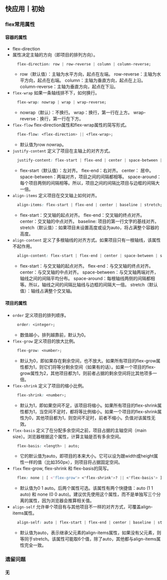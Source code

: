 ## 快应用丨初始

### flex常用属性

#### 容器的属性
* flex-direction
* 属性决定主轴的方向（即项目的排列方向）。
  ```css
    flex-direction: row | row-reverse | column | column-reverse;
  ```
  * row（默认值）：主轴为水平方向，起点在左端。 row-reverse：主轴为水平方向，起点在右端。 column：主轴为垂直方向，起点在上沿。 column-reverse：主轴为垂直方向，起点在下沿。
* `flex-wrap` 如果一条轴线排不下，如何换行。
  ```css
    flex-wrap: nowrap | wrap | wrap-reverse;
  ```
  * nowrap（默认）：不换行。 wrap：换行，第一行在上方。 wrap-reverse：换行，第一行在下方。
* `flex-flow` flex-direction属性和flex-wrap属性的简写形式。
  ```css
    flex-flow: <flex-direction> || <flex-wrap>;
  ```
  * 默认值为row nowrap。
* `justify-content` 定义了项目在主轴上的对齐方式。
  ```css
    justify-content: flex-start | flex-end | center | space-between | space-around;
  ```
  * flex-start（默认值）：左对齐。 flex-end：右对齐。 center： 居中。 space-between：两端对齐，项目之间的间隔都相等。 space-around：每个项目两侧的间隔相等。所以，项目之间的间隔比项目与边框的间隔大一倍。
* `align-items` 定义项目在交叉轴上如何对齐。
  ```css
    align-items: flex-start | flex-end | center | baseline | stretch;
  ```
  * flex-start：交叉轴的起点对齐。 flex-end：交叉轴的终点对齐。 center：交叉轴的中点对齐。 baseline: 项目的第一行文字的基线对齐。 stretch（默认值）：如果项目未设置高度或设为auto，将占满整个容器的高度。
* `align-content` 定义了多根轴线的对齐方式。如果项目只有一根轴线，该属性不起作用。
  ```css
    align-content: flex-start | flex-end | center | space-between | space-around | stretch;
  ```
  * flex-start：与交叉轴的起点对齐。 flex-end：与交叉轴的终点对齐。 center：与交叉轴的中点对齐。 space-between：与交叉轴两端对齐，轴线之间的间隔平均分布。 space-around：每根轴线两侧的间隔都相等。所以，轴线之间的间隔比轴线与边框的间隔大一倍。 stretch（默认值）：轴线占满整个交叉轴。

#### 项目的属性
* `order` 定义项目的排列顺序。
  ```css
    order: <integer>;
  ```
  * 数值越小，排列越靠前，默认为0。
* `flex-grow` 定义项目的放大比例。
  ```css
    flex-grow: <number>;
  ```
  * 默认为0，即如果存在剩余空间，也不放大。如果所有项目的flex-grow属性都为1，则它们将等分剩余空间（如果有的话）。如果一个项目的flex-grow属性为2，其他项目都为1，则前者占据的剩余空间将比其他项多一倍。
* `flex-shrink` 定义了项目的缩小比例。
  ```css
    flex-shrink: <number>;
  ```
  * 默认为1，即如果空间不足，该项目将缩小。如果所有项目的flex-shrink属性都为1，当空间不足时，都将等比例缩小。如果一个项目的flex-shrink属性为0，其他项目都为1，则空间不足时，前者不缩小。负值对该属性无效。
* `flex-basis` 定义了在分配多余空间之前，项目占据的主轴空间（main size）。浏览器根据这个属性，计算主轴是否有多余空间。
  ```css
    flex-basis: <length> | auto;
  ```
  * 它的默认值为auto，即项目的本来大小。它可以设为跟width或height属性一样的值（比如350px），则项目将占据固定空间。
* `flex` flex-grow, flex-shrink 和 flex-basis的简写。
  ```css
    flex: none | [ <'flex-grow'> <'flex-shrink'>? || <'flex-basis'> ]
  ```
  * 默认值为0 1 auto。后两个属性可选。该属性有两个快捷值：auto (1 1 auto) 和 none (0 0 auto)。建议优先使用这个属性，而不是单独写三个分离的属性，因为浏览器会推算相关值。
* `align-self` 允许单个项目有与其他项目不一样的对齐方式，可覆盖align-items属性。
  ```css
    align-self: auto | flex-start | flex-end | center | baseline | stretch;
  ```
  * 默认值为auto，表示继承父元素的align-items属性，如果没有父元素，则等同于stretch。该属性可能取6个值，除了auto，其他都与align-items属性完全一致。

### 遗留问题

#### 无
